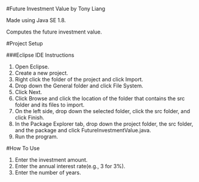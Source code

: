 #Future Investment Value by Tony Liang

Made using Java SE 1.8.

Computes the future investment value.

#Project Setup

###Eclipse IDE Instructions
1. Open Eclipse.
2. Create a new project.
3. Right click the folder of the project and click Import.
4. Drop down the General folder and click File System.
5. Click Next.
6. Click Browse and click the location of the folder that contains the src folder and its files to import.
7. On the left side, drop down the selected folder, click the src folder, and click Finish.
8. In the Package Explorer tab, drop down the project folder, the src folder, and the package and click FutureInvestmentValue.java.
9. Run the program.

#How To Use
1. Enter the investment amount.
2. Enter the annual interest rate(e.g., 3 for 3%).
3. Enter the number of years.